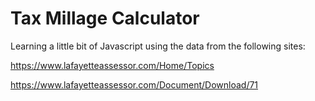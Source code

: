 # Tax Millage Calculator
 Learning a little bit of Javascript using the data from the following sites:
 
https://www.lafayetteassessor.com/Home/Topics

https://www.lafayetteassessor.com/Document/Download/71
